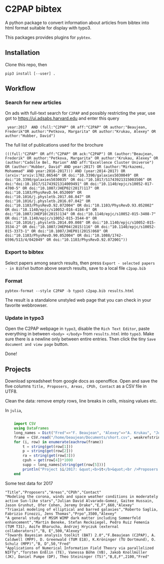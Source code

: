 C2PAP bibtex
============

A python package to convert information about articles from bibtex into html format suitable for display with typo3.

This packages provides plugins for `pybtex`.

Installation
------------

Clone this repo, then

    pip3 install [--user] .

Workflow
--------

### Search for new articles

On ads with full-text search for `C2PAP` and possibly restricting the year, use got to https://ui.adsabs.harvard.edu 
and enter this query

     year:2017  AND (full:"C2PAP" OR aff:"C2PAP" OR author:"Beaujean, Frederik"OR author:"Petkova, Margarita" OR author:"Krukau, Alexey" OR author:"Hubber, David")
     
The full list of publications used for the brochure 

    (((full:"C2PAP" OR aff:"C2PAP" OR ack:"C2PAP") OR (author:"Beaujean, Frederik" OR author:"Petkova, Margarita" OR author:"Krukau, Alexey" OR (author:"Cadolle Bel, Marion" AND aff:"Excellence Cluster Universe") OR (author:"Hubber, David" AND year:2017) OR (author:"Mirkazemi, Mohammad" AND year:2016-2017))) AND (year:2014-2017) OR (arxiv:"arxiv:1702.06546" OR doi:"10.3390/galaxies5030049" OR doi:"10.3390/galaxies5030035" OR doi:"10.1017/S1743921315003506" OR doi:"doi:10.1017/S1743921314009491" OR doi:"10.1140/epjc/s10052-017-4700-5" OR doi:"10.1007/JHEP02(2017)117" OR doi:"10.1103/PhysRevD.94.052009" OR doi:"10.1016/j.physletb.2017.08.047" OR doi:"10.1016/j.physletb.2016.07.042" OR doi:"10.1103/PhysRevD.92.072004" OR doi:"10.1103/PhysRevD.93.052002" OR doi:"10.1140/epjc/s10052-016-4184-8" OR doi:"10.1007/JHEP10(2015)134" OR doi:"10.1140/epjc/s10052-015-3408-7" OR doi:"10.1140/epjc/s10052-015-3544-0" OR doi:"10.1016/j.physletb.2014.09.008" OR doi:"10.1140/epjc/s10052-015-3534-2" OR doi:"10.1007/JHEP04(2015)116" OR doi:"10.1140/epjc/s10052-015-3373-1" OR doi:"10.1007/JHEP01(2015)068" OR doi:"10.1103/PhysRevD.90.052004" OR doi:"10.1088/1742-6596/513/4/042049" OR doi:"10.1103/PhysRevD.92.072001"))

### Export to bibtex

Select papers among search results, then press `Export - selected papers - in BibTeX` button above search results, save to a local file `c2pap.bib`

### Format

    pybtex-format --style C2PAP -b typo3 c2pap.bib results.html

The result is a standalone unstyled web page that you can check in your favorite webbrowser.

### Update in typo3

Open the C2PAP webpage in `typo3`, disable the `Rich Text Editor`, paste everything in between `<body> </body>` from `results.html` into `typo3`. Make sure there is a newline only between entire entries. Then click the tiny `Save document and view page` button.

Done!


Projects
--------

Download spreadsheet from google docs as openoffice. Open and save the
five columns `Title, Proposers, Areas, CPUh, Contact` as a CSV file in
UTF8.

Clean the data: remove empty rows, line breaks in cells, missing values etc.

In `julia`,

``` julia

    import CSV
    using DataFrames
    long_names = Dict("Fred"=>"F. Beaujean", "Alexey"=>"A. Krukau", "Jovan"=>"J. Mitrevski", "Mohammad"=>"M. Mirkazemi")
    frame = CSV.read("/home/beaujean/Documents/short.csv", weakrefstrings=false) # a DataFrame
    for (i, row) in enumerate(eachrow(frame))
        t = string(get(row[1]))
        p = string(get(row[2]))
        ra = string(get(row[3]))
        cpuh = get(row[4])*1000
        supp = long_names[string(get(row[5]))]
        println("Project $i/2017: &quot;<b>$t</b>&quot;<br />Proposers: $p<br />Research Area: $ra<br />CPU hours: $cpuh<br />C2PAP support: $supp")
    end
```

Some test data for 2017

    "Title","Proposers","Areas","CPUh","Contact"
    "Modeling the corona, winds and space weather conditions in moderately active Sun-like stars","Julian David Alvarado-Gomez, Gaitee Hussain, Jason Grunhut, Ofer Cohen, Jeremy Drake","E,F",660,"Alexey"
    "Triaxial modeling of elliptical and barred galaxies","Roberto Saglia, Fabrizio Finozzi, Jens Thomas","Prpo",3500,"Alexey"
    "A general study of MSSM WIMP dark matter including Sommerfeld enhancement","Martin Beneke, Stefan Recksiegel, Pedro Ruiz Femenía (TUM T31), Aoife Bharucha, Andrzej Hryczuk (external collaborators)","B, E",500,"Alexey"
    "Towards Bayesian analysis toolkit (BAT) 2.0","F.Beaujean (C2PAP), A. Caldwell (MPP), D. Greenwald (TUM E18), K.Kröninger (TU Dortmund), O. Schulz (MPP)","B, D",50,"Fred"
    "Applications of Numerical Information Field Theory via parallelized NIFTy","Torsten Enßlin (TE), Vanessa Böhm (VB), Jakob Knollmüller (JK), Daniel Pumpe (DP), Theo Steininger (TS)","B,E,F",2100,"Fred"
